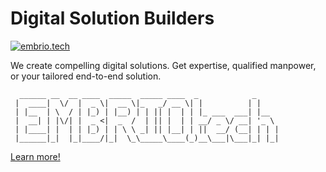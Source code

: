 # Digital Solution Builders

[![embrio.tech](https://img.shields.io/static/v1?label=&message=EMBRIO.tech&color=24ae5f)](https://embrio.tech)

We create compelling digital solutions. Get expertise, qualified manpower, or your tailored end-to-end solution.

```
  ______ __  __ ____  _____  _____ ____  _            _
 |  ____|  \/  |  _ \|  __ \|_   _/ __ \| |          | |
 | |__  | \  / | |_) | |__) | | || |  | | |_ ___  ___| |__
 |  __| | |\/| |  _ <|  _  /  | || |  | | __/ _ \/ __| '_ \
 | |____| |  | | |_) | | \ \ _| || |__| | ||  __/ (__| | | |
 |______|_|  |_|____/|_|  \_\_____\____(_)__\___|\___|_| |_|
```

[Learn more!](https://embrio.tech/en)
